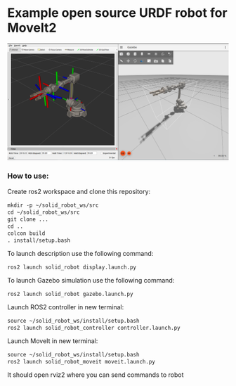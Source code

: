 # Example open source URDF robot for MoveIt2

![Solid Robot](pics/pic1.png)

### How to use:
Create ros2 workspace and clone this repository:
```
mkdir -p ~/solid_robot_ws/src
cd ~/solid_robot_ws/src
git clone ...
cd ..
colcon build
. install/setup.bash
```
<p>To launch description use the following command:</p>

```
ros2 launch solid_robot display.launch.py 
```

<p>To launch Gazebo simulation use the following command:</p>

```
ros2 launch solid_robot gazebo.launch.py 
```

<p>Launch ROS2 controller in new terminal:</p>

```
source ~/solid_robot_ws/install/setup.bash
ros2 launch solid_robot_controller controller.launch.py 
```

<p>Launch MoveIt in new terminal:</p>

```
source ~/solid_robot_ws/install/setup.bash
ros2 launch solid_robot_moveit moveit.launch.py 
```
It should open rviz2 where you can send commands to robot